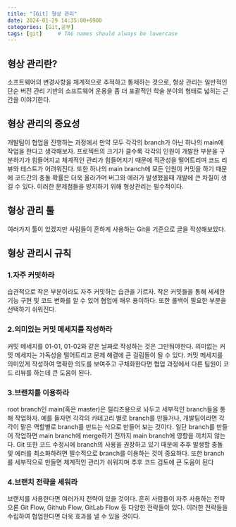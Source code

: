 ```yaml
---
title: "[Git] 형상 관리"
date: 2024-01-29 14:35:00+0900
categories: [Git,공부]
tags: [git]     # TAG names should always be lowercase
---
```

## 형상 관리란?
소프트웨어의 변경사항을 체계적으로 추적하고 통제하는 것으로, 형상 관리는 일반적인 단순 버전 관리 기반의 소프트웨어 운용을 좀 더 포괄적인 학술 분야의 형태로 넓히는 근간을 이야기한다.

## 형상 관리의 중요성
개발팀이 협업을 진행하는 과정에서 만약 모두 각각의 branch가 아닌 하나의 main에 작업을 한다고 생각해보자. 프로젝트의 크기가 클수록 각각의 인원이 개발한 부분을 구분하기가 힘들어지고 체계적인 관리가 힘들어지기 때문에 직관성을 떨어트리며 코드 리뷰와 테스트가 어려워진다. 또한 하나의 main branch에 모든 인원이 커밋을 하기 때문에 코드간의 충돌 확률은 더욱 올라가며 버그와 에러가 발생했을때
개발에 큰 차질이 생길 수 있다.  이러한 문제점들을 방지하기 위해 형상관리는 필수적이다.

## 형상 관리 툴
여러가지 툴이 있겠지만 사람들이 흔하게 사용하는 Git을 기준으로 글을 작성해보았다.

## 형상 관리시 규칙
### 1.자주 커밋하라
습관적으로 작은 부분이라도 자주 커밋하는 습관을 기르자. 작은 커밋들을 통해 세세한 기능 구현 및 코드 변화를 알 수 있어 협업에 매우 용이하다.
또한 롤백이 필요한 부분을 선택하기 쉬워진다.

### 2.의미있는 커밋 메세지를 작성하라
커밋 메세지를 01-01, 01-02와 같은 날짜로 작성하는 것은 그만둬야한다. 의미없는 커밋 메세지는 가독성을 떨어트리고 문제 해결에 큰 걸림돌이 될 수 있다. 커밋 메세지를 의미있게 작성하여 명확한 의도를 보여주고 구체화한다면
협업 과정에서 다른 팀원이 코드 리뷰를 하는데 큰 도움이 된다.

### 3.브랜치를 이용하라
root branch인 main(혹은 master)은 릴리즈용으로 놔두고 세부적인 branch들을 통해 작업하자. 예를 들자면 각각의 카테고리 별로 branch를 만들거나, 개발팀이라면 각각이 맡은 역할별로 branch를 만드는 식으로 만들어 보는 것이다. 일단 branch를 만들어 작업하면 main branch에 merge하기 전까지 main branch에 영향을 끼치지 않는다. Git 또한 코드 수정시에 branch의 사용을 권장하고 있기 때문에 추후 발생할 충돌 및 에러를 최소화하려면
필수적으로 branch를 이용하는 것이 중요하다. 또한 branch를 세부적으로 만들면 체계적인 관리가 쉬워지며 추후 코드 검토에 큰 도움이 된다

### 4.브랜치 전략을 세워라
브랜치를 사용한다면 여러가지 전략이 있을 것이다. 흔히 사람들이 자주 사용하는 전략으론 Git Flow, Github Flow, GitLab Flow 등 다양한 전략들이 있다. 이러한 전략들을 수립하여 협업한다면 더욱 효과를 낼 수 있을 것이다.